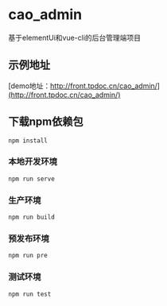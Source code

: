 # cao_admin
基于elementUi和vue-cli的后台管理端项目

## 示例地址
[demo地址：http://front.tpdoc.cn/cao_admin/](http://front.tpdoc.cn/cao_admin/)

## 下载npm依赖包
```
npm install
```

### 本地开发环境
```
npm run serve
```

### 生产环境
```
npm run build
```

### 预发布环境
```
npm run pre
```

### 测试环境
```
npm run test
```
